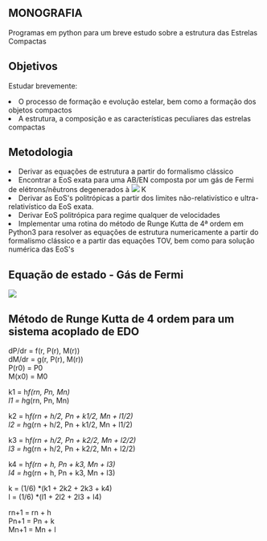 ## MONOGRAFIA 
Programas em python para um breve estudo sobre a estrutura das Estrelas Compactas


## Objetivos
Estudar brevemente:
<li> O processo de formação e evolução estelar, bem como a formação dos objetos compactos </li>
<li> A estrutura, a composição e as características peculiares das estrelas compactas </li>


## Metodologia
<li> Derivar as equações de estrutura a partir do formalismo clássico</li>
<li> Encontrar a EoS exata para uma AB/EN composta por um gás de Fermi de elétrons/nêutrons degenerados  à <img src="https://render.githubusercontent.com/render/math?math=T = 0"> K</li>
<li> Derivar as EoS's politrópicas a partir dos limites não-relativístico e ultra-relativístico da EoS exata.</li>
<li> Derivar EoS politrópica para regime qualquer de velocidades</li>
<li> Implementar uma rotina do método de Runge Kutta de 4ª ordem em Python3 para resolver as equações de estrutura numericamente a partir do formalismo clássico e a partir das equações TOV, bem como para solução numérica das EoS's</li>


## Equação de estado - Gás de Fermi
<img src="https://render.githubusercontent.com/render/math?math=e^{i \pi} = -1">







## Método de Runge Kutta de 4 ordem para um sistema acoplado de EDO 

dP/dr = f(r, P(r), M(r)) <br/>
dM/dr = g(r, P(r), M(r)) <br/>
P(r0) = P0 <br/>
M(x0) = M0 <br/>

k1 = h*f(rn, Pn, Mn) <br/>
l1 = h*g(rn, Pn, Mn) <br/>

k2 = h*f(rn + h/2, Pn + k1/2, Mn + l1/2) <br/>
l2 = h*g(rn + h/2, Pn + k1/2, Mn + l1/2) <br/>

k3 = h*f(rn + h/2, Pn + k2/2, Mn + l2/2) <br/>
l3 = h*g(rn + h/2, Pn + k2/2, Mn + l2/2) <br/>

k4 = h*f(rn + h, Pn + k3, Mn + l3) <br/>
l4 = h*g(rn + h, Pn + k3, Mn + l3) <br/>

k = (1/6) *(k1 + 2k2 + 2k3 + k4) <br/>
l = (1/6) *(l1 + 2l2 + 2l3 + l4) <br/>

rn+1 = rn + h <br/>
Pn+1 = Pn + k <br/>
Mn+1 = Mn + l <br/>
<br/><br/>
